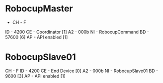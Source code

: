 # RobocupMaster

* CH - F





ID - 4200
CE - Coordinator [1]
A2 - 000b
NI - RobocupCommand
BD - 57600 [6]
AP - API enabled [1]

# RobocupSlave01

CH - F
ID - 4200
CE - End Device [0] 
A2 - 000b
NI - RobocupSlave01
BD - 9600 [3]
AP - API enabled [1]



